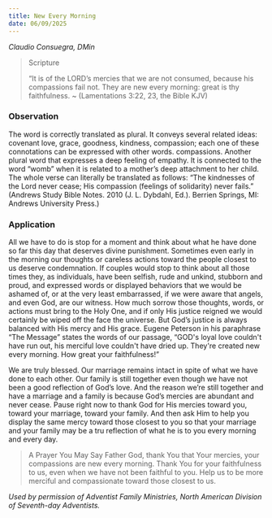 ```yaml
---
title: New Every Morning
date: 06/09/2025
---
```


_Claudio Consuegra, DMin_

> <p>Scripture</p>
> “It is of the LORD’s mercies that we are not consumed, because his compassions fail not. They are new every morning: great is thy faithfulness. ~ (Lamentations 3:22, 23, the Bible KJV)

### Observation

The word is correctly translated as plural. It conveys several related ideas: covenant love, grace, goodness, kindness, compassion; each one of these connotations can be expressed with other words. compassions. Another plural word that expresses a deep feeling of empathy. It is connected to the word “womb” when it is related to a mother’s deep attachment to her child. The whole verse can literally be translated as follows: “The kindnesses of the Lord never cease; His compassion (feelings of solidarity) never fails.” (Andrews Study Bible Notes. 2010 (J. L. Dybdahl, Ed.). Berrien Springs, MI: Andrews University Press.)

### Application

All we have to do is stop for a moment and think about what he have done so far this day that deserves divine punishment. Sometimes even early in the morning our thoughts or careless actions toward the people closest to us deserve condemnation. If couples would stop to think about all those times they, as individuals, have been selfish, rude and unkind, stubborn and proud, and expressed words or displayed behaviors that we would be ashamed of, or at the very least embarrassed, if we were aware that angels, and even God, are our witness. How much sorrow those thoughts, words, or actions must bring to the Holy One, and if only His justice reigned we would certainly be wiped off the face the universe. But God’s justice is always balanced with His mercy and His grace. Eugene Peterson in his paraphrase “The Message” states the words of our passage, “GOD's loyal love couldn't have run out, his merciful love couldn't have dried up. They're created new every morning. How great your faithfulness!”

We are truly blessed. Our marriage remains intact in spite of what we have done to each other. Our family is still together even though we have not been a good reflection of God’s love. And the reason we’re still together and have a marriage and a family is because God’s mercies are abundant and never cease. Pause right now to thank God for His mercies toward you, toward your marriage, toward your family. And then ask Him to help you display the same mercy toward those closest to you so that your marriage and your family may be a tru reflection of what he is to you every morning and every day.

> <callout>A Prayer You May Say</callout>
> Father God, thank You that Your mercies, your compassions are new every morning. Thank You for your faithfulness to us, even when we have not been faithful to you. Help us to be more merciful and compassionate toward those closest to us.

_Used by permission of Adventist Family Ministries, North American Division of Seventh-day Adventists._